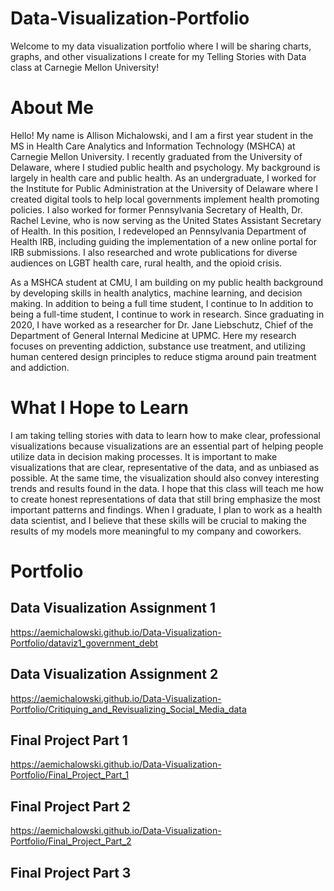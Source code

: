 # Data-Visualization-Portfolio

Welcome to my data visualization portfolio where I will be sharing charts, graphs, and other visualizations I create for my Telling Stories with Data class at Carnegie Mellon University!

# About Me

Hello! My name is Allison Michalowski, and I am a first year student in the MS in Health Care Analytics and Information Technology (MSHCA) at Carnegie Mellon University. I recently graduated from the University of Delaware, where I studied public health and psychology. My background is largely in health care and public health. As an undergraduate, I worked for the Institute for Public Administration at the University of Delaware where I created digital tools to help local governments implement health promoting policies. I also worked for former Pennsylvania Secretary of Health, Dr. Rachel Levine, who is now serving as the United States Assistant Secretary of Health. In this position, I redeveloped an Pennsylvania Department of Health IRB, including guiding the implementation of a new online portal for IRB submissions. I also researched and wrote publications for diverse audiences on LGBT health care, rural health, and the opioid crisis. 

As a MSHCA student at CMU, I am building on my public health background by developing skills in health analytics, machine learning, and decision making. In addition to being a full time student, I continue to In addition to being a full-time student, I continue to work in research. Since graduating in 2020, I have worked as a researcher for Dr. Jane Liebschutz, Chief of the Department of General Internal Medicine at UPMC. Here my research focuses on preventing addiction, substance use treatment, and utilizing human centered design principles to reduce stigma around pain treatment and addiction. 

# What I Hope to Learn

I am taking telling stories with data to learn how to make clear, professional visualizations because visualizations are an essential part of helping people utilize data in decision making processes. It is important to make visualizations that are clear, representative of the data, and as unbiased as possible. At the same time, the visualization should also convey interesting trends and results found in the data. I hope that this class will teach me how to create honest representations of data that still bring emphasize the most important patterns and findings. When I graduate, I plan to work as a health data scientist, and I believe that these skills will be crucial to making the results of my models more meaningful to my company and coworkers. 

# Portfolio

## Data Visualization Assignment 1

https://aemichalowski.github.io/Data-Visualization-Portfolio/dataviz1_government_debt

## Data Visualization Assignment 2

https://aemichalowski.github.io/Data-Visualization-Portfolio/Critiquing_and_Revisualizing_Social_Media_data

## Final Project Part 1

https://aemichalowski.github.io/Data-Visualization-Portfolio/Final_Project_Part_1

## Final Project Part 2

https://aemichalowski.github.io/Data-Visualization-Portfolio/Final_Project_Part_2

## Final Project Part 3


